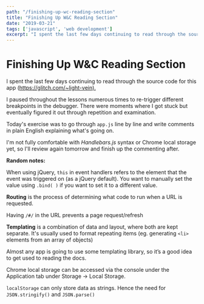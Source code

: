 ```yaml
---
path: "/finishing-up-wc-reading-section"
title: "Finishing Up W&C Reading Section"
date: "2019-03-21"
tags: ['javascript', 'web development']
excerpt: "I spent the last few days continuing to read through the source code for this app ..."
---
```


# Finishing Up W&C Reading Section

I spent the last few days continuing to read through the source code for this app ([https://glitch.com/~light-vein).](https://glitch.com/~light-vein)

I paused throughout the lessons numerous times to re-trigger different breakpoints in the debugger. There were moments where I got stuck but eventually figured it out through repetition and examination.

Today's exercise was to go through `app.js` line by line and write comments in plain English explaining what's going on.

I'm not fully comfortable with *Handlebars.js* syntax or Chrome local storage yet, so I'll review again tomorrow and finish up the commenting after.

**Random notes:**

When using jQuery, `this` in event handlers refers to the element that the event was triggered on (as a jQuery default). You want to manually set the value using `.bind( )` if you want to set it to a different value.

**Routing** is the process of determining what code to run when a URL is requested. 

Having `/#/` in the URL prevents a page request/refresh

**Templating** is a combination of data and layout, where both are kept separate. It's usually used to format repeating items (eg. generating `<li>` elements from an array of objects)

Almost any app is going to use some templating library, so it&#8217;s a good idea to get used to reading the docs.

Chrome local storage can be accessed via the console under the Application tab under Storage -> Local Storage.

`localStorage` can only store data as strings. Hence the need for `JSON.stringify()` and `JSON.parse()`
